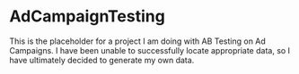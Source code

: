 # AdCampaignTesting

This is the placeholder for a project I am doing with AB Testing on Ad Campaigns. I have been unable to successfully locate appropriate data, so I have ultimately decided to generate my own data. 